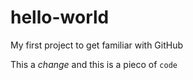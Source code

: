# hello-world
My first project to get familiar with GitHub

This a _change_ and this is a pieco of `code`
